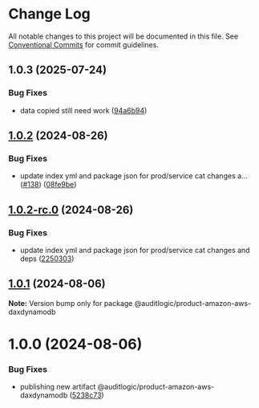 # Change Log

All notable changes to this project will be documented in this file.
See [Conventional Commits](https://conventionalcommits.org) for commit guidelines.

## 1.0.3 (2025-07-24)


### Bug Fixes

* data copied still need work ([94a6b94](https://github.com/zerobias-org/product/commit/94a6b942fb0516367548599d739529536132755a))





## [1.0.2](https://github.com/auditlogic/product/compare/@auditlogic/product-amazon-aws-daxdynamodb@1.0.1...@auditlogic/product-amazon-aws-daxdynamodb@1.0.2) (2024-08-26)


### Bug Fixes

* update index yml and package json for prod/service cat changes a… ([#138](https://github.com/auditlogic/product/issues/138)) ([08fe9be](https://github.com/auditlogic/product/commit/08fe9beb1c8457462a19bc69caa02e6212d97e1a))





## [1.0.2-rc.0](https://github.com/auditlogic/product/compare/@auditlogic/product-amazon-aws-daxdynamodb@1.0.1...@auditlogic/product-amazon-aws-daxdynamodb@1.0.2-rc.0) (2024-08-26)


### Bug Fixes

* update index yml and package json for prod/service cat changes and deps ([2250303](https://github.com/auditlogic/product/commit/225030363a363608240135b7ebed386b28f01e4b))





## [1.0.1](https://github.com/auditlogic/product/compare/@auditlogic/product-amazon-aws-daxdynamodb@1.0.0...@auditlogic/product-amazon-aws-daxdynamodb@1.0.1) (2024-08-06)

**Note:** Version bump only for package @auditlogic/product-amazon-aws-daxdynamodb





# 1.0.0 (2024-08-06)


### Bug Fixes

* publishing new artifact @auditlogic/product-amazon-aws-daxdynamodb ([5238c73](https://github.com/auditlogic/product/commit/5238c73345992bbab712d686d71675e5a579ada7))

